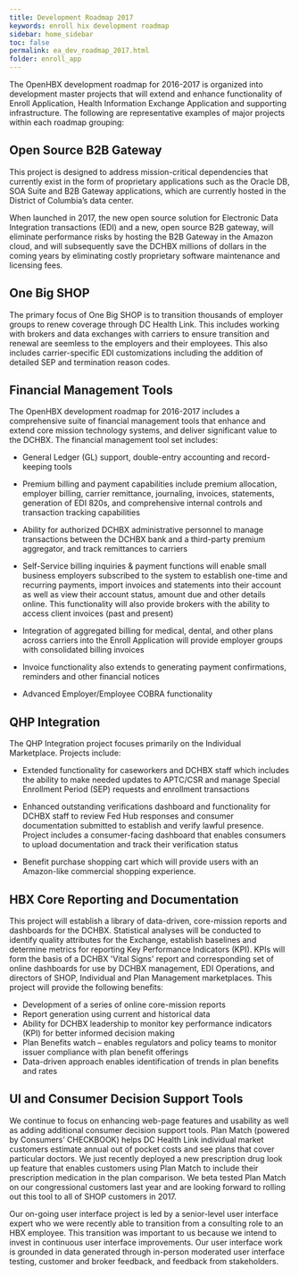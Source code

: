 ```yaml
---
title: Development Roadmap 2017
keywords: enroll hix development roadmap
sidebar: home_sidebar
toc: false
permalink: ea_dev_roadmap_2017.html
folder: enroll_app
---
```

The OpenHBX development roadmap for 2016-2017 is organized into development master projects that will extend and enhance functionality of Enroll Application, Health Information Exchange Application and  supporting infrastructure. The following are representative examples of major projects within each roadmap grouping:
 
## Open Source B2B Gateway
This project is designed to address mission-critical dependencies that currently exist in the form of proprietary applications such as the Oracle DB, SOA Suite and B2B Gateway applications, which are currently hosted in the District of Columbia’s data center. 

When launched in 2017, the new open source solution for Electronic Data Integration transactions (EDI) and a new, open source B2B gateway, will eliminate performance risks by hosting the B2B Gateway in the Amazon cloud, and will subsequently save the DCHBX millions of dollars in the coming years by eliminating costly proprietary software maintenance and licensing fees.

## One Big SHOP
The primary focus of One Big SHOP is to transition thousands of employer groups to renew coverage through DC Health Link.  This includes working with brokers and data exchanges with carriers to ensure transition and renewal are seemless to the employers and their employees.   This also includes carrier-specific EDI customizations including the addition of detailed SEP and termination reason codes. 

## Financial Management Tools
The OpenHBX development roadmap for 2016-2017 includes a comprehensive suite of financial management tools that enhance and extend core mission technology systems, and deliver significant value to the DCHBX.  The financial management tool set includes:

* General Ledger (GL) support, double-entry accounting and record-keeping tools

* Premium billing and payment capabilities include premium allocation, employer billing, carrier remittance, journaling, invoices, statements, generation of EDI 820s, and comprehensive internal controls and transaction tracking capabilities

* Ability for authorized DCHBX administrative personnel to manage transactions between the DCHBX bank and a third-party premium aggregator, and track remittances to carriers

* Self-Service billing inquiries &amp; payment functions will enable small business employers subscribed to the system to establish one-time and recurring payments, import invoices and statements into their account as well as view their account status, amount due and other details online. This functionality will also provide brokers with the ability to access client invoices (past and present)

* Integration of aggregated billing for medical, dental, and other plans across carriers into the Enroll Application will provide employer groups with consolidated billing invoices

* Invoice functionality also extends to generating payment confirmations, reminders and other financial notices

* Advanced Employer/Employee COBRA functionality

## QHP Integration
The QHP Integration project focuses primarily on the Individual Marketplace. Projects include:

* Extended functionality for caseworkers and DCHBX staff which includes the ability to make needed updates to APTC/CSR and manage Special Enrollment Period (SEP) requests and enrollment transactions

* Enhanced outstanding verifications dashboard and functionality for DCHBX staff to review Fed Hub responses and consumer documentation submitted to establish and verify lawful presence. Project includes a consumer-facing dashboard that enables consumers to upload documentation and track their verification status

* Benefit purchase shopping cart which will provide users with an Amazon-like commercial shopping experience.

## HBX Core Reporting and Documentation

This project will establish a library of data-driven, core-mission reports and dashboards for the DCHBX. Statistical analyses will be conducted to identify quality attributes for the Exchange, establish baselines and determine metrics for reporting Key Performance Indicators (KPI).   KPIs will form the basis of a DCHBX &#39;Vital Signs&#39; report and corresponding set of online dashboards for use by DCHBX management, EDI Operations, and directors of SHOP, Individual and Plan Management marketplaces.  This project will provide the following benefits:

* Development of a series of online core-mission reports
* Report generation using current and historical data
* Ability for DCHBX leadership to monitor key performance indicators (KPI) for better informed decision making
* Plan Benefits watch – enables regulators and policy teams to monitor issuer compliance with plan benefit offerings
* Data-driven approach enables identification of trends in plan benefits and rates

## UI and Consumer Decision Support Tools
We continue to focus on enhancing web-page features and usability as well as adding additional consumer decision support tools.  Plan Match (powered by Consumers’ CHECKBOOK) helps DC Health Link individual market customers estimate annual out of pocket costs and see plans that cover particular doctors. We just recently deployed a new prescription drug look up feature that enables customers using Plan Match to include their prescription medication in the plan comparison. We beta tested Plan Match on our congressional customers last year and are looking forward to rolling out this tool to all of SHOP customers in 2017.

Our on-going user interface project is led by a senior-level user interface expert who we were recently able to transition from a consulting role to an HBX employee. This transition was important to us because we intend to invest in continuous user interface improvements. Our user interface work is grounded in data generated through in-person moderated user interface testing, customer and broker feedback, and feedback from stakeholders. 
